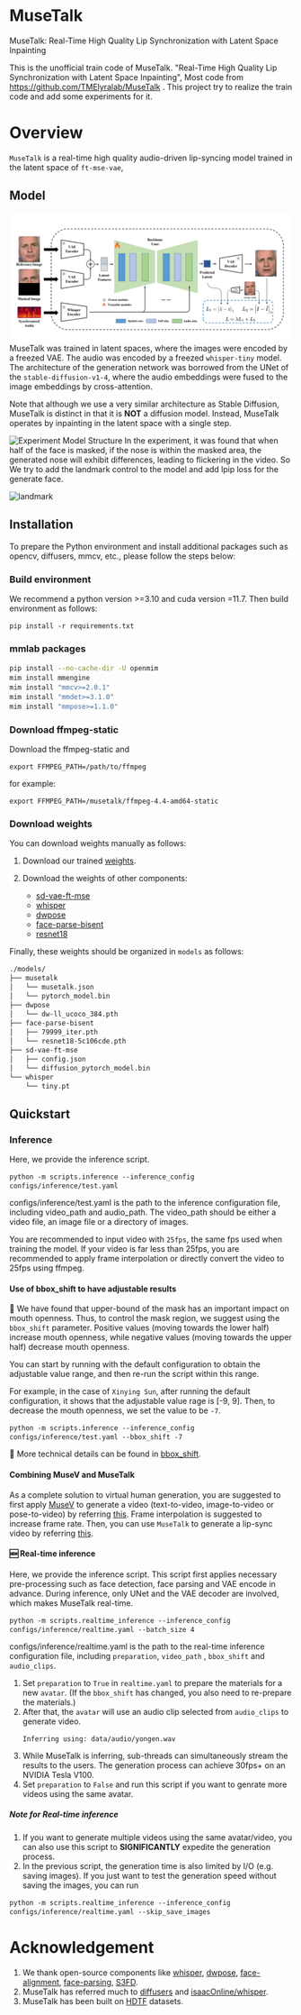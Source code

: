 # MuseTalk

MuseTalk: Real-Time High Quality Lip Synchronization with Latent Space Inpainting


This is the unofficial train code of MuseTalk. "Real-Time High Quality Lip Synchronization with Latent Space Inpainting", Most code from https://github.com/TMElyralab/MuseTalk . This project try to realize the train code and add some experiments for it.


# Overview
`MuseTalk` is a real-time high quality audio-driven lip-syncing model trained in the latent space of `ft-mse-vae`,

## Model
![Model Structure](assets/figs/musetalk_arc.jpg)
MuseTalk was trained in latent spaces, where the images were encoded by a freezed VAE. The audio was encoded by a freezed `whisper-tiny` model. The architecture of the generation network was borrowed from the UNet of the `stable-diffusion-v1-4`, where the audio embeddings were fused to the image embeddings by cross-attention. 

Note that although we use a very similar architecture as Stable Diffusion, MuseTalk is distinct in that it is **NOT** a diffusion model. Instead, MuseTalk operates by inpainting in the latent space with a single step.

![Experiment Model Structure](assert/figs/train.jpg)
In the experiment, it was found that when half of the face is masked, if the nose is within the masked area, the generated nose will exhibit differences, leading to flickering in the video. So We try to add the landmark control to the model  and  add lpip loss for the generate face.

![landmark](assert/figs/landmark.jpg)


## Installation
To prepare the Python environment and install additional packages such as opencv, diffusers, mmcv, etc., please follow the steps below:
### Build environment

We recommend a python version >=3.10 and cuda version =11.7. Then build environment as follows:

```shell
pip install -r requirements.txt
```

### mmlab packages
```bash
pip install --no-cache-dir -U openmim 
mim install mmengine 
mim install "mmcv>=2.0.1" 
mim install "mmdet>=3.1.0" 
mim install "mmpose>=1.1.0" 
```

### Download ffmpeg-static
Download the ffmpeg-static and
```
export FFMPEG_PATH=/path/to/ffmpeg
```
for example:
```
export FFMPEG_PATH=/musetalk/ffmpeg-4.4-amd64-static
```
### Download weights
You can download weights manually as follows:

1. Download our trained [weights](https://huggingface.co/TMElyralab/MuseTalk).

2. Download the weights of other components:
   - [sd-vae-ft-mse](https://huggingface.co/stabilityai/sd-vae-ft-mse)
   - [whisper](https://openaipublic.azureedge.net/main/whisper/models/65147644a518d12f04e32d6f3b26facc3f8dd46e5390956a9424a650c0ce22b9/tiny.pt)
   - [dwpose](https://huggingface.co/yzd-v/DWPose/tree/main)
   - [face-parse-bisent](https://github.com/zllrunning/face-parsing.PyTorch)
   - [resnet18](https://download.pytorch.org/models/resnet18-5c106cde.pth)


Finally, these weights should be organized in `models` as follows:
```
./models/
├── musetalk
│   └── musetalk.json
│   └── pytorch_model.bin
├── dwpose
│   └── dw-ll_ucoco_384.pth
├── face-parse-bisent
│   ├── 79999_iter.pth
│   └── resnet18-5c106cde.pth
├── sd-vae-ft-mse
│   ├── config.json
│   └── diffusion_pytorch_model.bin
└── whisper
    └── tiny.pt
```
## Quickstart

### Inference
Here, we provide the inference script. 
```
python -m scripts.inference --inference_config configs/inference/test.yaml 
```
configs/inference/test.yaml is the path to the inference configuration file, including video_path and audio_path.
The video_path should be either a video file, an image file or a directory of images. 

You are recommended to input video with `25fps`, the same fps used when training the model. If your video is far less than 25fps, you are recommended to apply frame interpolation or directly convert the video to 25fps using ffmpeg.

#### Use of bbox_shift to have adjustable results
:mag_right: We have found that upper-bound of the mask has an important impact on mouth openness. Thus, to control the mask region, we suggest using the `bbox_shift` parameter. Positive values (moving towards the lower half) increase mouth openness, while negative values (moving towards the upper half) decrease mouth openness.

You can start by running with the default configuration to obtain the adjustable value range, and then re-run the script within this range. 

For example, in the case of `Xinying Sun`, after running the default configuration, it shows that the adjustable value rage is [-9, 9]. Then, to decrease the mouth openness, we set the value to be `-7`. 
```
python -m scripts.inference --inference_config configs/inference/test.yaml --bbox_shift -7 
```
:pushpin: More technical details can be found in [bbox_shift](assets/BBOX_SHIFT.md).

#### Combining MuseV and MuseTalk

As a complete solution to virtual human generation, you are suggested to first apply [MuseV](https://github.com/TMElyralab/MuseV) to generate a video (text-to-video, image-to-video or pose-to-video) by referring [this](https://github.com/TMElyralab/MuseV?tab=readme-ov-file#text2video). Frame interpolation is suggested to increase frame rate. Then, you can use `MuseTalk` to generate a lip-sync video by referring [this](https://github.com/TMElyralab/MuseTalk?tab=readme-ov-file#inference).

#### :new: Real-time inference

Here, we provide the inference script. This script first applies necessary pre-processing such as face detection, face parsing and VAE encode in advance. During inference, only UNet and the VAE decoder are involved, which makes MuseTalk real-time.

```
python -m scripts.realtime_inference --inference_config configs/inference/realtime.yaml --batch_size 4
```
configs/inference/realtime.yaml is the path to the real-time inference configuration file, including `preparation`, `video_path` , `bbox_shift` and `audio_clips`. 

1. Set `preparation` to `True` in `realtime.yaml` to prepare the materials for a new `avatar`. (If the `bbox_shift` has changed, you also need to re-prepare the materials.)
1. After that, the `avatar` will use an audio clip selected from `audio_clips` to generate video.
    ```
    Inferring using: data/audio/yongen.wav
    ```
1. While MuseTalk is inferring, sub-threads can simultaneously stream the results to the users. The generation process can achieve 30fps+ on an NVIDIA Tesla V100.
1. Set `preparation` to `False` and run this script if you want to genrate more videos using the same avatar.

##### Note for Real-time inference
1. If you want to generate multiple videos using the same avatar/video, you can also use this script to **SIGNIFICANTLY** expedite the generation process.
1. In the previous script, the generation time is also limited by I/O (e.g. saving images). If you just want to test the generation speed without saving the images, you can run
```
python -m scripts.realtime_inference --inference_config configs/inference/realtime.yaml --skip_save_images
```

# Acknowledgement
1. We thank open-source components like [whisper](https://github.com/openai/whisper), [dwpose](https://github.com/IDEA-Research/DWPose), [face-alignment](https://github.com/1adrianb/face-alignment), [face-parsing](https://github.com/zllrunning/face-parsing.PyTorch), [S3FD](https://github.com/yxlijun/S3FD.pytorch). 
1. MuseTalk has referred much to [diffusers](https://github.com/huggingface/diffusers) and [isaacOnline/whisper](https://github.com/isaacOnline/whisper/tree/extract-embeddings).
1. MuseTalk has been built on [HDTF](https://github.com/MRzzm/HDTF) datasets.
